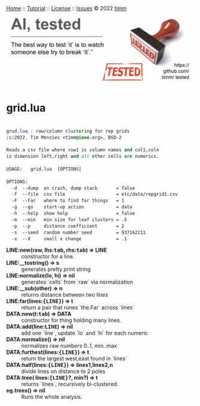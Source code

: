 &nbsp;<p><a name=top></a>
[Home](/README.md#top) :: [Tutorial]() :: [License](/LICENSE.md) :: [Issues]() &copy; 2022 [timm](http://menzies.us)
<img  src="/docs/img/banner.png">


# grid.lua

```css

grud.lua : row/column clustering for rep grids
(c)2022, Tim Menzies <timm@ieee.org>, BSD-2 

Reads a csv file where row1 is column names and col1,coln
is dimension left,right and all other cells are numerics.

USAGE:   grid.lua  [OPTIONS]

OPTIONS:
  -d  --dump  on crash, dump stack       = false
  -f  --file  csv file                   = etc/data/repgrid1.csv
  -F  --Far   where to find far things   = 1
  -g  --go    start-up action            = data
  -h  --help  show help                  = false
  -m  --min   min size for leaf clusters = .5
  -p  --p     distance coefficient       = 2
  -s  --seed  random number seed         = 937162211
  -x  --X     small x change             = .1

```
 

<dl>
<dt><b> LINE:new(raw, lhs:<tt>tab</tt>, rhs:<tt>tab</tt>) &rArr;  LINE </b></dt><dd>  constructor for a line. </dd>
<dt><b> LINE:__tostring() &rArr;  s </b></dt><dd>  generates pretty print string </dd>
<dt><b> LINE:normalize(lo, hi) &rArr;  nil </b></dt><dd>  generates `cells` from `raw` via normalization </dd>
<dt><b> LINE:__sub(other) &rArr;  n </b></dt><dd>  returns distance between two lines </dd>
<dt><b> LINE:far(lines:<tt>{LINE}</tt>) &rArr;  t </b></dt><dd>  return a pair that runes `the.Far` across `lines` </dd>
<dt><b> DATA:new(t:<tt>tab</tt>) &rArr;  DATA </b></dt><dd>  constructor for thing holding many lines. </dd>
<dt><b> DATA:add(line:<tt>LINE</tt>) &rArr;  nil </b></dt><dd>  add one `line`, update `lo` and `hi` for each numeric </dd>
<dt><b> DATA:normalize() &rArr;  nil </b></dt><dd>  normalizes raw numbers 0..1, min..max </dd>
<dt><b> DATA:furthest(lines:<tt>{LINE}</tt>) &rArr;  t </b></dt><dd>  return the largest west,east found in `lines` </dd>
<dt><b> DATA:half(lines:<tt>{LINE}</tt>) &rArr;  lines1,lines2,n </b></dt><dd>  divide lines on distance to 2 poles </dd>
<dt><b> DATA:tree(  lines:<tt>{LINE}</tt>?, min?) &rArr;  t </b></dt><dd>  returns `lines`, recursively bi-clustered. </dd>
<dt><b> eg.trees() &rArr;  nil </b></dt><dd>  Runs the whole analysis. </dd>
</dl>

